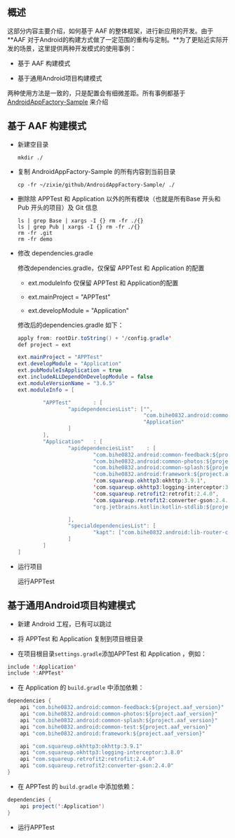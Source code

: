 ## 概述

这部分内容主要介绍，如何基于 AAF 的整体框架，进行新应用的开发。由于**AAF 对于Android的构建方式做了一定范围的重构与定制。**为了更贴近实际开发的场景，这里提供两种开发模式的使用事例：

- 基于 AAF 构建模式

- 基于通用Android项目构建模式

两种使用方法是一致的，只是配置会有细微差距。所有事例都基于[AndroidAppFactory-Sample](https://github.com/bihe0832/AndroidAppFactory-Sample) 来介绍

## 基于 AAF 构建模式

- 新建空目录

    ```shell
    mkdir ./
    ```
        

- 复制 AndroidAppFactory-Sample 的所有内容到当前目录

    ```shell
    cp -fr ~/zixie/github/AndroidAppFactory-Sample/ ./
    ```

- 删除除 APPTest 和 Application 以外的所有模块（也就是所有Base 开头和Pub 开头的项目）及 Git 信息
    
    ```shell
    ls | grep Base | xargs -I {} rm -fr ./{}
    ls | grep Pub | xargs -I {} rm -fr ./{}
    rm -fr .git
    rm -fr demo
    ```

- 修改 dependencies.gradle

    修改dependencies.gradle，仅保留 APPTest 和 Application 的配置

    - ext.moduleInfo 仅保留 APPTest 和 Application的配置

    - ext.mainProject = "APPTest" 

    - ext.developModule = "Application"

    修改后的dependencies.gradle 如下：

    ```java
    apply from: rootDir.toString() + '/config.gradle'
    def project = ext
    
    ext.mainProject = "APPTest"
    ext.developModule = "Application"
    ext.pubModuleIsApplication = true
    ext.includeALLDependOnDevelopModule = false
    ext.moduleVersionName = "3.6.5"
    ext.moduleInfo = [

            "APPTest"       : [
                    "apidependenciesList": ["",
                                            "com.bihe0832.android:common-test:${project.aaf_version}",
                                            "Application"
                    ]
            ],
            "Application"   : [
                    "apidependenciesList"    : [
                            "com.bihe0832.android:common-feedback:${project.aaf_version}",
                            "com.bihe0832.android:common-photos:${project.aaf_version}",
                            "com.bihe0832.android:common-splash:${project.aaf_version}",
                            "com.bihe0832.android:framework:${project.aaf_version}",
                            'com.squareup.okhttp3:okhttp:3.9.1',
                            'com.squareup.okhttp3:logging-interceptor:3.8.0',
                            'com.squareup.retrofit2:retrofit:2.4.0',
                            'com.squareup.retrofit2:converter-gson:2.4.0',
                            "org.jetbrains.kotlin:kotlin-stdlib:${project.kotlin_version}"

                    ],
                    "specialdependenciesList": [
                            "kapt": ["com.bihe0832.android:lib-router-compiler:${project.aaf_router_version}"]
                    ]
            ]
    ]
    ```

- 运行项目

    运行APPTest

## 基于通用Android项目构建模式

- 新建 Android 工程，已有可以跳过

- 将 APPTest 和 Application 复制到项目根目录

- 在项目根目录`settings.gradle`添加APPTest 和 Application ，例如：

```java
include ':Application'
include ':APPTest'
```

- 在 Application 的 `build.gradle` 中添加依赖：

```java
dependencies {
    api "com.bihe0832.android:common-feedback:${project.aaf_version}"
    api "com.bihe0832.android:common-photos:${project.aaf_version}"
    api "com.bihe0832.android:common-splash:${project.aaf_version}"
    api "com.bihe0832.android:common-test:${project.aaf_version}"
    api "com.bihe0832.android:framework:${project.aaf_version}"

    api "com.squareup.okhttp3:okhttp:3.9.1"
    api "com.squareup.okhttp3:logging-interceptor:3.8.0"
    api "com.squareup.retrofit2:retrofit:2.4.0"
    api "com.squareup.retrofit2:converter-gson:2.4.0"
}
```

- 在 APPTest 的 `build.gradle` 中添加依赖：

```java
dependencies {
    api project(':Application')
}
```

- 运行APPTest